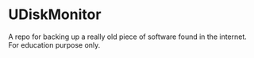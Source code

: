 UDiskMonitor
============
A repo for backing up a really old piece of software found in the internet. For education purpose only.
